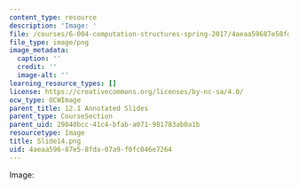 ```yaml
---
content_type: resource
description: 'Image: '
file: /courses/6-004-computation-structures-spring-2017/4aeaa59687e58fda07a9f0fc046e7264_Slide14.png
file_type: image/png
image_metadata:
  caption: ''
  credit: ''
  image-alt: ''
learning_resource_types: []
license: https://creativecommons.org/licenses/by-nc-sa/4.0/
ocw_type: OCWImage
parent_title: 12.1 Annotated Slides
parent_type: CourseSection
parent_uid: 29840bcc-41c4-bfab-a071-981783ab0a1b
resourcetype: Image
title: Slide14.png
uid: 4aeaa596-87e5-8fda-07a9-f0fc046e7264
---
```

Image: 